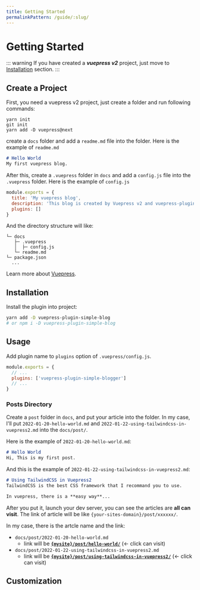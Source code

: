 ```yaml
---
title: Getting Started
permalinkPattern: /guide/:slug/
---
```


# Getting Started

::: warning
If you have created a ***vuepress v2*** project, just move to [Installation](#Installation) section.
:::

## Create a Project
First, you need a vuepress v2 project, just create a folder and run following commands:

```bash:no-line-numbers
yarn init
git init
yarn add -D vuepress@next
```

create a `docs` folder and add a `readme.md` file into the folder.
Here is the example of `readme.md`
```md
# Hello World
My first vuepress blog.
```

After this, create a `.vuepress` folder in `docs` and add a `config.js` file into the `.vuepress` folder. Here is the example of `config.js`
```js
module.exports = {
  title: 'My vuepress blog',
  description: 'This blog is created by Vuepress v2 and vuepress-plugin-simple blog',
  plugins: []
}
```

And the directory structure will like:
```
└─ docs
   ├─ .vuepress
   │  ├─ config.js
   └─ readme.md
└─ package.json
  ...
```
Learn more about [Vuepress](https://v2.vuepress.vuejs.org/guide/).

## Installation
Install the plugin into project:
```bash
yarn add -D vuepress-plugin-simple-blog
# or npm i -D vuepress-plugin-simple-blog
```

## Usage
Add plugin name to `plugins` option of `.vuepress/config.js`.

```js
module.exports = {
  // ...
  plugins: ['vuepress-plugin-simple-blogger']
  // ...
}
```

### Posts Directory
Create a `post` folder in `docs`, and put your article into the folder. In my case, I'll put `2022-01-20-hello-world.md` and `2022-01-22-using-tailwindcss-in-vuepress2.md` into the `docs/post/`.

Here is the example of `2022-01-20-hello-world.md`:
```md
# Hello World
Hi, This is my first post.
```

And this is the example of `2022-01-22-using-tailwindcss-in-vuepress2.md`:
```md
# Using TailwindCSS in Vuepress2
TailwindCSS is the best CSS framework that I recommand you to use.

In vuepress, there is a **easy way**...
```

After you put it, launch your dev server, you can see the articles are **all can visit**. The link of article will be like `{your-sites-domain}/post/xxxxxx/`.

In my case, there is the artcle name and the link:

- `docs/post/2022-01-20-hello-world.md`
  - link will be [**`{mysite}/post/hello-world/`**](/post/hello-world/) (← click can visit)
- `docs/post/2022-01-22-using-tailwindcss-in-vuepress2.md`
  - link will be [**`{mysite}/post/using-tailwindcss-in-vuepress2/`**](/post/using-tailwindcss-in-vuepress2/) (← click can visit)

<!-- And Vuepress'll compiled the `.md` files in `docs/post/` directory. All posts will **have the permalink** like `https://www.example.com/post/xxxxxx/` by using **permalinkPattern:** `/post/:slug`. -->

## Customization